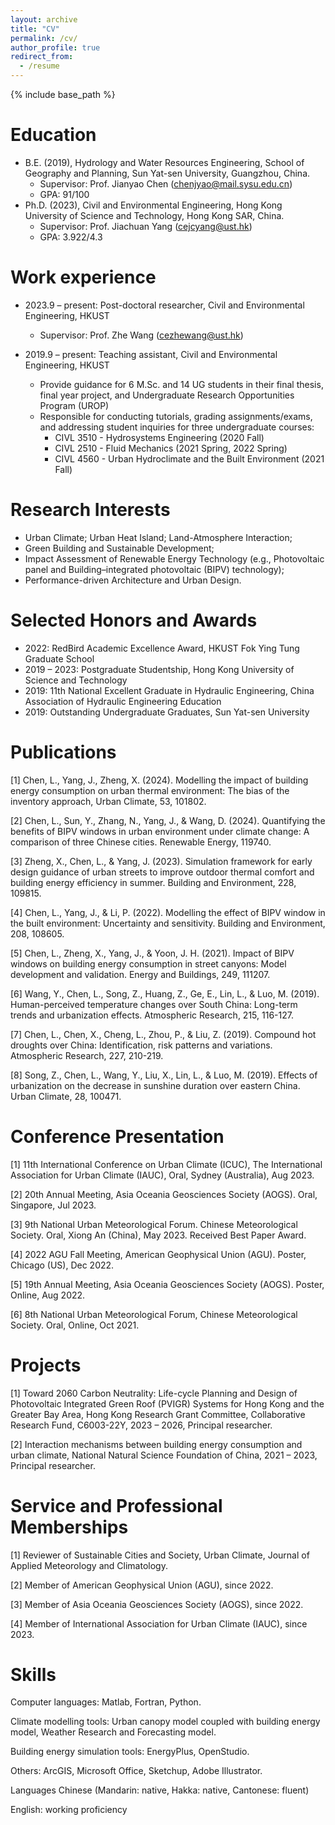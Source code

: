 ```yaml
---
layout: archive
title: "CV"
permalink: /cv/
author_profile: true
redirect_from:
  - /resume
---
```


{% include base_path %}

Education
======
* B.E. (2019), Hydrology and Water Resources Engineering, School of Geography and Planning, Sun Yat-sen University, Guangzhou, China.
  * Supervisor: Prof. Jianyao Chen (chenjyao@mail.sysu.edu.cn)
  * GPA: 91/100
* Ph.D. (2023), Civil and Environmental Engineering, Hong Kong University of Science and Technology, Hong Kong SAR, China.
  * Supervisor: Prof. Jiachuan Yang (cejcyang@ust.hk)
  * GPA: 3.922/4.3


Work experience
======
* 2023.9 – present: Post-doctoral researcher, Civil and Environmental Engineering, HKUST
  * Supervisor: Prof. Zhe Wang (cezhewang@ust.hk)

* 2019.9 – present: Teaching assistant, Civil and Environmental Engineering, HKUST
  * Provide guidance for 6 M.Sc. and 14 UG students in their final thesis, final year project, and Undergraduate Research Opportunities Program (UROP)
  * Responsible for conducting tutorials, grading assignments/exams, and addressing student inquiries for three undergraduate courses:
    * CIVL 3510 - Hydrosystems Engineering (2020 Fall)
    * CIVL 2510 - Fluid Mechanics (2021 Spring, 2022 Spring)
    * CIVL 4560 - Urban Hydroclimate and the Built Environment (2021 Fall)


Research Interests
======
  * Urban Climate; Urban Heat Island; Land-Atmosphere Interaction; 
  * Green Building and Sustainable Development;
  * Impact Assessment of Renewable Energy Technology (e.g., Photovoltaic panel and Building–integrated photovoltaic (BIPV) technology);
  * Performance-driven Architecture and Urban Design.


Selected Honors and Awards
======
* 2022:	RedBird Academic Excellence Award, HKUST Fok Ying Tung Graduate School
* 2019 – 2023: Postgraduate Studentship, Hong Kong University of Science and Technology
* 2019: 11th National Excellent Graduate in Hydraulic Engineering, China Association of Hydraulic Engineering Education
* 2019: Outstanding Undergraduate Graduates, Sun Yat-sen University


Publications
======
[1] Chen, L., Yang, J., Zheng, X. (2024). Modelling the impact of building energy consumption on urban thermal environment: The bias of the inventory approach, Urban Climate, 53, 101802.

[2] Chen, L., Sun, Y., Zhang, N., Yang, J., & Wang, D. (2024). Quantifying the benefits of BIPV windows in urban environment under climate change: A comparison of three Chinese cities. Renewable Energy, 119740.

[3] Zheng, X., Chen, L., & Yang, J. (2023). Simulation framework for early design guidance of urban streets to improve outdoor thermal comfort and building energy efficiency in summer. Building and Environment, 228, 109815.

[4] Chen, L., Yang, J., & Li, P. (2022). Modelling the effect of BIPV window in the built environment: Uncertainty and sensitivity. Building and Environment, 208, 108605.

[5] Chen, L., Zheng, X., Yang, J., & Yoon, J. H. (2021). Impact of BIPV windows on building energy consumption in street canyons: Model development and validation. Energy and Buildings, 249, 111207.

[6] Wang, Y., Chen, L., Song, Z., Huang, Z., Ge, E., Lin, L., & Luo, M. (2019). Human-perceived temperature changes over South China: Long-term trends and urbanization effects. Atmospheric Research, 215, 116-127.

[7] Chen, L., Chen, X., Cheng, L., Zhou, P., & Liu, Z. (2019). Compound hot droughts over China: Identification, risk patterns and variations. Atmospheric Research, 227, 210-219.

[8] Song, Z., Chen, L., Wang, Y., Liu, X., Lin, L., & Luo, M. (2019). Effects of urbanization on the decrease in sunshine duration over eastern China. Urban Climate, 28, 100471.



Conference Presentation
======
[1] 11th International Conference on Urban Climate (ICUC), The International Association for Urban Climate (IAUC), Oral, Sydney (Australia), Aug 2023.

[2] 20th Annual Meeting, Asia Oceania Geosciences Society (AOGS). Oral, Singapore, Jul 2023.

[3] 9th National Urban Meteorological Forum. Chinese Meteorological Society. Oral, Xiong An (China), May 2023. Received Best Paper Award.

[4] 2022 AGU Fall Meeting, American Geophysical Union (AGU). Poster, Chicago (US), Dec 2022.

[5] 19th Annual Meeting, Asia Oceania Geosciences Society (AOGS). Poster, Online, Aug 2022.

[6] 8th National Urban Meteorological Forum, Chinese Meteorological Society. Oral, Online, Oct 2021.


  
Projects
======
[1] Toward 2060 Carbon Neutrality: Life-cycle Planning and Design of Photovoltaic Integrated Green Roof (PVIGR) Systems for Hong Kong and the Greater Bay Area, Hong Kong Research Grant Committee, Collaborative Research Fund, C6003-22Y, 2023 – 2026, Principal researcher.

[2] Interaction mechanisms between building energy consumption and urban climate, National Natural Science Foundation of China, 2021 – 2023, Principal researcher.



Service and Professional Memberships
======
[1] Reviewer of Sustainable Cities and Society, Urban Climate, Journal of Applied Meteorology and Climatology​.

[2] Member of American Geophysical Union (AGU), since 2022.

[3] Member of Asia Oceania Geosciences Society (AOGS), since 2022. 

[4] Member of International Association for Urban Climate (IAUC), since 2023.


  
Skills
======
Computer languages: Matlab, Fortran, Python.

Climate modelling tools: Urban canopy model coupled with building energy model, Weather Research and Forecasting model.

Building energy simulation tools: EnergyPlus, OpenStudio. 

Others: ArcGIS, Microsoft Office, Sketchup, Adobe Illustrator.

Languages	Chinese (Mandarin: native, Hakka: native, Cantonese: fluent)

English: working proficiency
 
